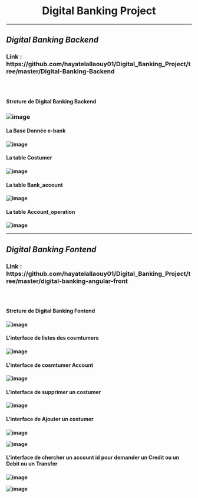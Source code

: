 
  <h1> <center> Digital Banking  Project </center></h1>

---------------------------------------

<h2> <b><i>Digital Banking Backend </i> </b></h2>
 
<h3> Link : https://github.com/hayatelallaouy01/Digital_Banking_Project/tree/master/Digital-Banking-Backend <h3/>

</Br>

<h4> Strcture de Digital Banking Backend  <h3/>
 
  ![image](https://github.com/hayatelallaouy01/Digital_Banking_Project/assets/123452386/47e292ca-f76b-4595-b830-a0b0d73d3700)
            
<h4> La Base Donnée e-bank <h4/>
 
![image](https://github.com/hayatelallaouy01/Digital_Banking_Project/assets/123452386/c32de4e2-90c7-44a1-8039-b60bb15d95c4)

<h4> La table Costumer <h4/>
 
![image](https://github.com/hayatelallaouy01/Digital_Banking_Project/assets/123452386/f1713480-fcb3-42b8-8bff-e2b2d9fc8479)

<h4> La table Bank_account <h4/>

![image](https://github.com/hayatelallaouy01/Digital_Banking_Project/assets/123452386/a695dcc3-de7a-4370-9707-73824cfd13cc)

<h4> La table Account_operation <h4/>


![image](https://github.com/hayatelallaouy01/Digital_Banking_Project/assets/123452386/c4445f71-aee1-47aa-b06b-17d09c40c53e)


----------------------- 

<h2> <b><i>Digital Banking Fontend </i> </b></h2>

<h3> Link : https://github.com/hayatelallaouy01/Digital_Banking_Project/tree/master/digital-banking-angular-front <h3/>

</Br>

<h4> Strcture de Digital Banking Fontend  <h4/>

![image](https://github.com/hayatelallaouy01/Digital_Banking_Project/assets/123452386/10fdb097-536d-4d20-8c3c-eacf30ad360c)



<h4> L'interface de listes des cosmtumers <h4/>

![image](https://github.com/hayatelallaouy01/Digital_Banking_Project/assets/123452386/d1bec891-89e4-4c5a-b56e-79096a1ec56e)

<h4> L'interface de cosmtumer Account <h4/>

![image](https://github.com/hayatelallaouy01/Digital_Banking_Project/assets/123452386/91e58d07-fd79-4f6e-a66d-f0b904ce140d)

<h4> L'interface de supprimer un costumer  <h4/>

![image](https://github.com/hayatelallaouy01/Digital_Banking_Project/assets/123452386/73e3f0e8-3e54-4f5c-bcac-578637830bdc)


<h4> L'interface de Ajouter un costumer  <h4/>

![image](https://github.com/hayatelallaouy01/Digital_Banking_Project/assets/123452386/2227a96c-7a73-4098-bf2f-c94de88b7af4)


![image](https://github.com/hayatelallaouy01/Digital_Banking_Project/assets/123452386/1fd07b84-8046-423d-8e6a-79bdfad87b64)


<h4> L'interface de chercher  un account id pour demander un Credit ou un Debit ou un Transfer   <h4/>

![image](https://github.com/hayatelallaouy01/Digital_Banking_Project/assets/123452386/da68e1fc-07ee-4a3d-b419-4c376a722df1)


![image](https://github.com/hayatelallaouy01/Digital_Banking_Project/assets/123452386/982df14b-8d50-4894-a398-4ba9668bde76)



